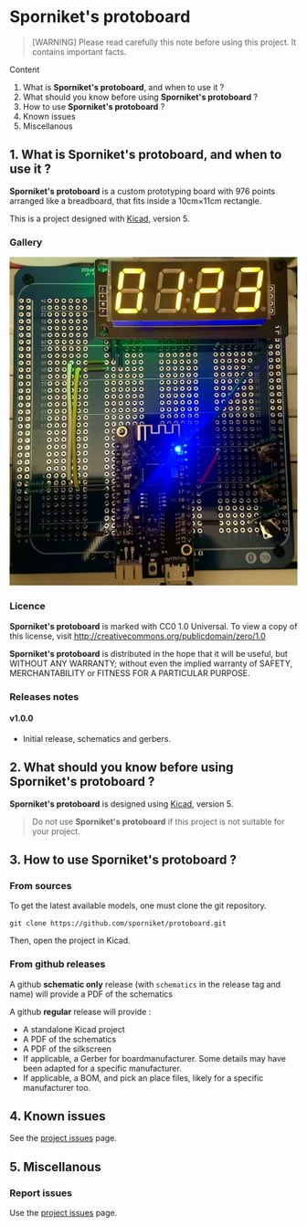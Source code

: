 # Sporniket's protoboard

> [WARNING] Please read carefully this note before using this project. It contains important facts.

Content

1. What is **Sporniket's protoboard**, and when to use it ?
2. What should you know before using **Sporniket's protoboard** ?
3. How to use **Sporniket's protoboard** ?
4. Known issues
5. Miscellanous

## 1. What is **Sporniket's protoboard**, and when to use it ?

**Sporniket's protoboard** is a custom prototyping board with 976 points arranged like a breadboard, that fits inside a 10cm×11cm rectangle.

This is a project designed with [Kicad](https://www.kicad.org/), version 5.

### Gallery

![The board in action](gallery/v1/v1-in-action.jpg)


### Licence

**Sporniket's protoboard** is marked with CC0 1.0 Universal. To view a copy of this license, visit http://creativecommons.org/publicdomain/zero/1.0

**Sporniket's protoboard** is distributed in the hope that it will be useful, but WITHOUT ANY WARRANTY; without even the implied warranty of SAFETY, MERCHANTABILITY or FITNESS FOR A PARTICULAR PURPOSE.

### Releases notes

#### v1.0.0

* Initial release, schematics and gerbers.

## 2. What should you know before using **Sporniket's protoboard** ?

**Sporniket's protoboard** is designed using [Kicad](https://www.kicad.org/), version 5.

> Do not use **Sporniket's protoboard** if this project is not suitable for your project.

## 3. How to use **Sporniket's protoboard** ?

### From sources

To get the latest available models, one must clone the git repository.

	git clone https://github.com/sporniket/protoboard.git

Then, open the project in Kicad.

### From github releases

A github **schematic only** release (with `schematics` in the release tag and name) will provide a PDF of the schematics

A github **regular** release will provide :

* A standalone Kicad project
* A PDF of the schematics
* A PDF of the silkscreen
* If applicable, a Gerber for boardmanufacturer. Some details may have been adapted for a specific manufacturer.
* If applicable, a BOM, and pick an place files, likely for a specific manufacturer too.

## 4. Known issues
See the [project issues](https://github.com/sporniket/protoboard/issues) page.

## 5. Miscellanous

### Report issues
Use the [project issues](https://github.com/sporniket/protoboard/issues) page.
